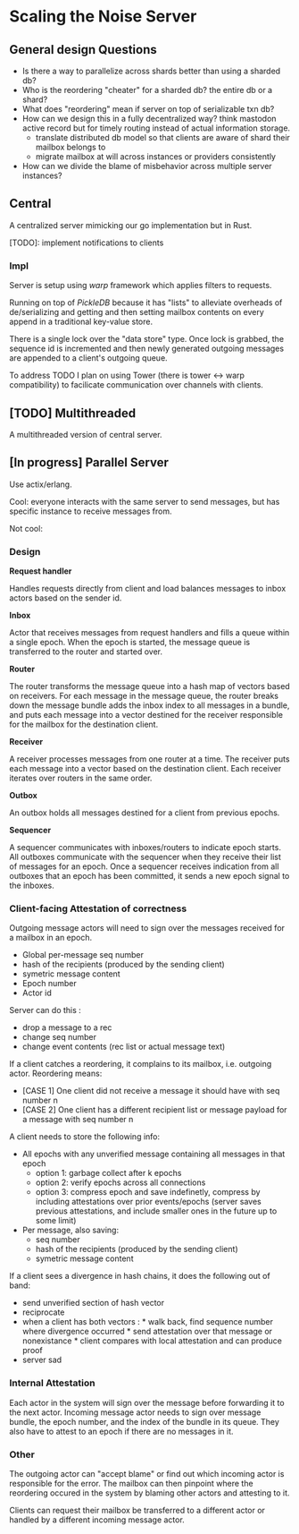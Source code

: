 # Scaling the Noise Server

## General design Questions

* Is there a way to parallelize across shards better than using a sharded db?
* Who is the reordering "cheater" for a sharded db? the entire db or a shard?
* What does "reordering" mean if server on top of serializable txn db?
* How can we design this in a fully decentralized way? think mastodon active record 
but for timely routing instead of actual information storage. 
    * translate distributed db model so that clients are aware of shard their mailbox belongs to
    * migrate mailbox at will across instances or providers consistently
* How can we divide the blame of misbehavior across multiple server instances? 

## Central

A centralized server mimicking our go implementation but in Rust.

[TODO]: implement notifications to clients

### Impl

Server is setup using *warp* framework which applies filters to requests.

Running on top of *PickleDB* because it has "lists" to alleviate overheads of de/serializing and 
getting and then setting mailbox contents on every append in a traditional key-value store.

There is a single lock over the "data store" type. Once lock is grabbed, the sequence id is incremented
and then newly generated outgoing messages are appended to a client's outgoing queue.

To address TODO I plan on using Tower (there is tower <-> warp compatibility) to facilicate communication
over channels with clients.

## [TODO] Multithreaded

A multithreaded version of central server.

## [In progress] Parallel Server

Use actix/erlang.

Cool: everyone interacts with the same server to send messages, but has specific
instance to receive messages from.

Not cool: 

### Design

**Request handler**

Handles requests directly from client and load balances messages to inbox actors 
based on the sender id.

**Inbox**

Actor that receives messages from request handlers and fills a queue within a single epoch.
When the epoch is started, the message queue is transferred to the router and started over.

**Router**

The router transforms the message queue into a hash map of vectors based on receivers.
For each message in the message queue, the router breaks down the message bundle
adds the inbox index to all messages in a bundle, and puts each message into a vector destined for the receiver
responsible for the mailbox for the destination client.

**Receiver**

A receiver processes messages from one router at a time. The receiver puts each message into
a vector based on the destination client. Each receiver iterates over routers in the same order.

**Outbox**

An outbox holds all messages destined for a client from previous epochs.

**Sequencer**

A sequencer communicates with inboxes/routers to indicate epoch starts.
All outboxes communicate with the sequencer when they receive their list of messages
for an epoch.
Once a sequencer receives indication from all outboxes that an epoch has been committed, it 
sends a new epoch signal to the inboxes.

### Client-facing Attestation of correctness

Outgoing message actors will need to sign over the messages received for a mailbox in an epoch.
 * Global per-message seq number
 * hash of the recipients (produced by the sending client)
 * symetric message content
 * Epoch number
 * Actor id

Server can do this :
   * drop a message to a rec
   * change seq number
   * change event contents (rec list or actual message text) 

If a client catches a reordering, it complains to its mailbox, i.e. outgoing actor. 
Reordering means:
   * [CASE 1] One client did not receive a message it should have with seq number n
   * [CASE 2] One client has a different recipient list or message payload for a message with seq number n

A client needs to store the following info:
   * All epochs with any unverified message containing all messages in that epoch
      * option 1: garbage collect after k epochs
      * option 2: verify epochs across all connections
      * option 3: compress epoch and save indefinetly, compress by including attestations over prior events/epochs  (server saves previous attestations, and include smaller ones in the future up to some limit)
   * Per message, also saving:
      * seq number
      * hash of the recipients (produced by the sending client)
      * symetric message content
   
If a client sees a divergence in hash chains, it does the following out of band:
   * send unverified section of hash vector
   * reciprocate
   * when a client has both vectors :
         * walk back, find sequence number where divergence occurred
         * send attestation over that message or nonexistance
         * client compares with local attestation and can produce proof
   * server sad

### Internal Attestation

Each actor in the system will sign over the message before forwarding it to the
next actor.
Incoming message actor needs to sign over message bundle, the epoch number, and
the index of the bundle in its queue.
They also have to attest to an epoch if there are no messages in it.

### Other
The outgoing actor can "accept blame" or find out which incoming actor is responsible for the error.
The mailbox can then pinpoint where the reordering occured in the system by blaming other actors and attesting to it.

Clients can request their mailbox be transferred to a different actor or handled by a different incoming message actor.






